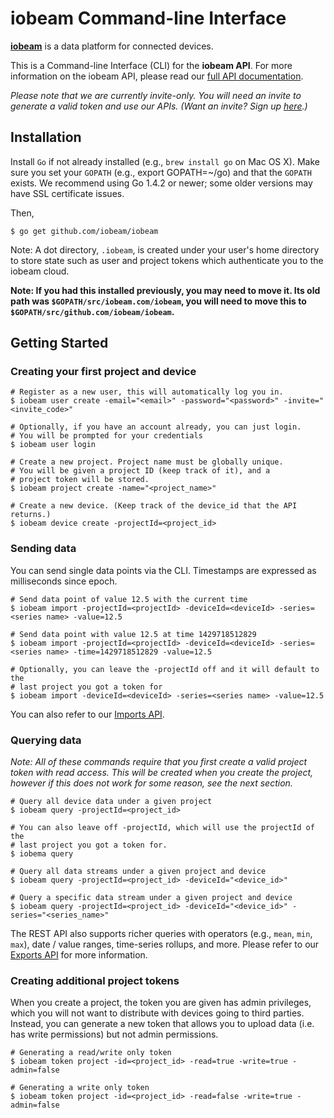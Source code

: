 # iobeam Command-line Interface #

**[iobeam](http://iobeam.com)** is a data platform for connected devices. 

This is a Command-line Interface (CLI) for the **iobeam API**. For more 
information on the iobeam API, please read our [full API documentation](http://docs.iobeam.com).

*Please note that we are currently invite-only. You will need an invite 
to generate a valid token and use our APIs. (Want an invite? Sign up [here](http://iobeam.com).)*

## Installation ##

Install `Go` if not already installed (e.g., `brew install go` on Mac OS X). Make sure you
set your `GOPATH` (e.g., export GOPATH=~/go) and that the `GOPATH` exists. We recommend
using Go 1.4.2 or newer; some older versions may have SSL certificate issues.

Then,

    $ go get github.com/iobeam/iobeam
    
Note: A dot directory, `.iobeam`, is created under your user's home directory to
store state such as user and project tokens which authenticate you to the iobeam cloud.

**Note: If you had this installed previously, you may need to move it. Its old path was
`$GOPATH/src/iobeam.com/iobeam`, you will need to move this to `$GOPATH/src/github.com/iobeam/iobeam`.**

## Getting Started ##

### Creating your first project and device ###

    # Register as a new user, this will automatically log you in.
    $ iobeam user create -email="<email>" -password="<password>" -invite="<invite_code>"

    # Optionally, if you have an account already, you can just login.
    # You will be prompted for your credentials
    $ iobeam user login

    # Create a new project. Project name must be globally unique.
    # You will be given a project ID (keep track of it), and a 
    # project token will be stored.
    $ iobeam project create -name="<project_name>"

    # Create a new device. (Keep track of the device_id that the API returns.)
    $ iobeam device create -projectId=<project_id>
    
### Sending data ###

You can send single data points via the CLI. Timestamps are expressed as milliseconds since
epoch.

    # Send data point of value 12.5 with the current time
    $ iobeam import -projectId=<projectId> -deviceId=<deviceId> -series=<series name> -value=12.5

    # Send data point with value 12.5 at time 1429718512829
    $ iobeam import -projectId=<projectId> -deviceId=<deviceId> -series=<series name> -time=1429718512829 -value=12.5

    # Optionally, you can leave the -projectId off and it will default to the
    # last project you got a token for
    $ iobeam import -deviceId=<deviceId> -series=<series name> -value=12.5

You can also refer to our [Imports API](http://docs.iobeam.com/imports).

### Querying data ###

*Note: All of these commands require that you first create a valid project token with read access.
This will be created when you create the project, however if this does not work for some reason, see
the next section.*

    # Query all device data under a given project
    $ iobeam query -projectId=<project_id>

    # You can also leave off -projectId, which will use the projectId of the
    # last project you got a token for.
    $ iobema query

    # Query all data streams under a given project and device
    $ iobeam query -projectId=<project_id> -deviceId="<device_id>"
    
    # Query a specific data stream under a given project and device
    $ iobeam query -projectId=<project_id> -deviceId="<device_id>" -series="<series_name>"

The REST API also supports richer queries with operators (e.g., `mean`, `min`, `max`), date / value
ranges, time-series rollups, and more. Please refer to our [Exports API](http://docs.iobeam.com/exports/) 
for more information.

### Creating additional project tokens ###

When you create a project, the token you are given has admin privileges, which you will not want to
distribute with devices going to third parties. Instead, you can generate a new token that
allows you to upload data (i.e. has write permissions) but not admin permissions.

    # Generating a read/write only token
    $ iobeam token project -id=<project_id> -read=true -write=true -admin=false

    # Generating a write only token
    $ iobeam token project -id=<project_id> -read=false -write=true -admin=false

